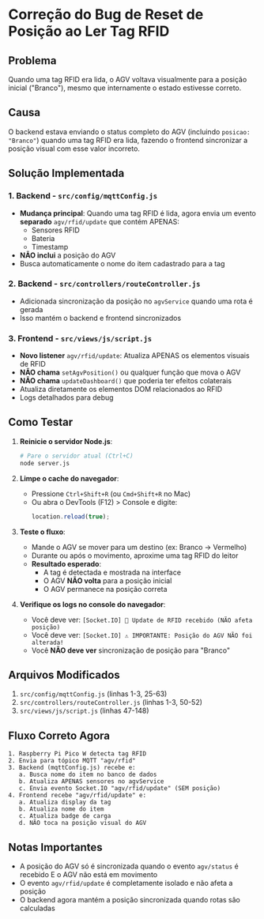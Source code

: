 # Correção do Bug de Reset de Posição ao Ler Tag RFID

## Problema
Quando uma tag RFID era lida, o AGV voltava visualmente para a posição inicial ("Branco"), mesmo que internamente o estado estivesse correto.

## Causa
O backend estava enviando o status completo do AGV (incluindo `posicao: "Branco"`) quando uma tag RFID era lida, fazendo o frontend sincronizar a posição visual com esse valor incorreto.

## Solução Implementada

### 1. Backend - `src/config/mqttConfig.js`
- **Mudança principal**: Quando uma tag RFID é lida, agora envia um evento **separado** `agv/rfid/update` que contém APENAS:
  - Sensores RFID
  - Bateria
  - Timestamp
- **NÃO inclui** a posição do AGV
- Busca automaticamente o nome do item cadastrado para a tag

### 2. Backend - `src/controllers/routeController.js`
- Adicionada sincronização da posição no `agvService` quando uma rota é gerada
- Isso mantém o backend e frontend sincronizados

### 3. Frontend - `src/views/js/script.js`
- **Novo listener** `agv/rfid/update`: Atualiza APENAS os elementos visuais de RFID
- **NÃO chama** `setAgvPosition()` ou qualquer função que mova o AGV
- **NÃO chama** `updateDashboard()` que poderia ter efeitos colaterais
- Atualiza diretamente os elementos DOM relacionados ao RFID
- Logs detalhados para debug

## Como Testar

1. **Reinicie o servidor Node.js**:
   ```bash
   # Pare o servidor atual (Ctrl+C)
   node server.js
   ```

2. **Limpe o cache do navegador**:
   - Pressione `Ctrl+Shift+R` (ou `Cmd+Shift+R` no Mac)
   - Ou abra o DevTools (F12) > Console e digite:
     ```javascript
     location.reload(true);
     ```

3. **Teste o fluxo**:
   - Mande o AGV se mover para um destino (ex: Branco → Vermelho)
   - Durante ou após o movimento, aproxime uma tag RFID do leitor
   - **Resultado esperado**:
     - A tag é detectada e mostrada na interface
     - O AGV **NÃO volta** para a posição inicial
     - O AGV permanece na posição correta

4. **Verifique os logs no console do navegador**:
   - Você deve ver: `[Socket.IO] 📡 Update de RFID recebido (NÃO afeta posição)`
   - Você deve ver: `[Socket.IO] ⚠️ IMPORTANTE: Posição do AGV NÃO foi alterada!`
   - Você **NÃO deve ver** sincronização de posição para "Branco"

## Arquivos Modificados

1. `src/config/mqttConfig.js` (linhas 1-3, 25-63)
2. `src/controllers/routeController.js` (linhas 1-3, 50-52)
3. `src/views/js/script.js` (linhas 47-148)

## Fluxo Correto Agora

```
1. Raspberry Pi Pico W detecta tag RFID
2. Envia para tópico MQTT "agv/rfid"
3. Backend (mqttConfig.js) recebe e:
   a. Busca nome do item no banco de dados
   b. Atualiza APENAS sensores no agvService
   c. Envia evento Socket.IO "agv/rfid/update" (SEM posição)
4. Frontend recebe "agv/rfid/update" e:
   a. Atualiza display da tag
   b. Atualiza nome do item
   c. Atualiza badge de carga
   d. NÃO toca na posição visual do AGV
```

## Notas Importantes

- A posição do AGV só é sincronizada quando o evento `agv/status` é recebido E o AGV não está em movimento
- O evento `agv/rfid/update` é completamente isolado e não afeta a posição
- O backend agora mantém a posição sincronizada quando rotas são calculadas
